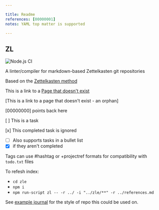 ```yaml
---

title: Readme
references: [00000001]
notes: YAML top matter is supported

---
```


## ZL

![Node.js CI](https://github.com/zettel-lint/zettel-lint/workflows/Node.js%20CI/badge.svg)

A linter/compiler for markdown-based Zettelkasten git repositories

Based on the [Zettelkasten method](https://zettelkasten.de/)

This is a link to a [Page that doesn't exist](404.md)

[This is a link to a page that doesn't exist - an orphan]

[00000000] points back here

[ ] This is a task

[x] This completed task is ignored

* [ ] Also supports tasks in a bullet list
* [x] if they aren't completed

Tags can use #hashtag or +projectref formats for compatibility with `todo.txt` files

To refesh index:

* `cd zle`
* `npm i`
* `npm run-script zl -- -r ../ -i "../zle/**" -r ../references.md`

See [example journal](https://github.com/zettel-lint/example) for the style of repo this could be used on.
